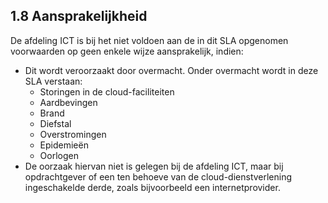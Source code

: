 ## 1.8 Aansprakelijkheid

De afdeling ICT is bij het niet voldoen aan de in dit SLA opgenomen voorwaarden op geen enkele wijze aansprakelijk, indien:

- Dit wordt veroorzaakt door overmacht. Onder overmacht wordt in deze SLA verstaan:
	- Storingen in de cloud-faciliteiten
	- Aardbevingen
	- Brand
	- Diefstal
	- Overstromingen
	- Epidemieën
	- Oorlogen
- De oorzaak hiervan niet is gelegen bij de afdeling ICT, maar bij opdrachtgever of een ten behoeve van de cloud-dienstverlening ingeschakelde derde, zoals bijvoorbeeld een internetprovider.
